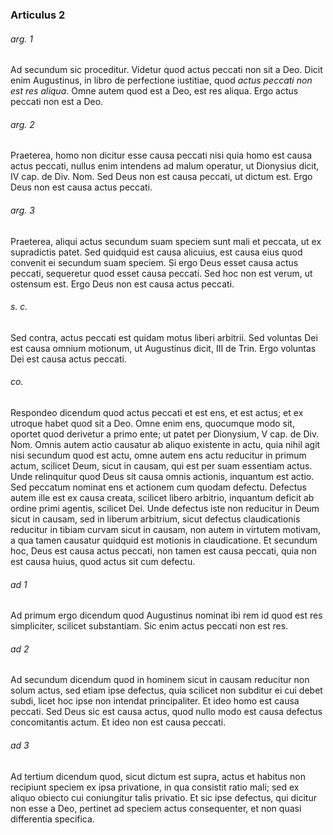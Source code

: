 ### Articulus 2

###### arg. 1
Ad secundum sic proceditur. Videtur quod actus peccati non sit a Deo. Dicit enim Augustinus, in libro de perfectione iustitiae, quod *actus peccati non est res aliqua*. Omne autem quod est a Deo, est res aliqua. Ergo actus peccati non est a Deo.

###### arg. 2
Praeterea, homo non dicitur esse causa peccati nisi quia homo est causa actus peccati, nullus enim intendens ad malum operatur, ut Dionysius dicit, IV cap. de Div. Nom. Sed Deus non est causa peccati, ut dictum est. Ergo Deus non est causa actus peccati.

###### arg. 3
Praeterea, aliqui actus secundum suam speciem sunt mali et peccata, ut ex supradictis patet. Sed quidquid est causa alicuius, est causa eius quod convenit ei secundum suam speciem. Si ergo Deus esset causa actus peccati, sequeretur quod esset causa peccati. Sed hoc non est verum, ut ostensum est. Ergo Deus non est causa actus peccati.

###### s. c.
Sed contra, actus peccati est quidam motus liberi arbitrii. Sed voluntas Dei est causa omnium motionum, ut Augustinus dicit, III de Trin. Ergo voluntas Dei est causa actus peccati.

###### co.
Respondeo dicendum quod actus peccati et est ens, et est actus; et ex utroque habet quod sit a Deo. Omne enim ens, quocumque modo sit, oportet quod derivetur a primo ente; ut patet per Dionysium, V cap. de Div. Nom. Omnis autem actio causatur ab aliquo existente in actu, quia nihil agit nisi secundum quod est actu, omne autem ens actu reducitur in primum actum, scilicet Deum, sicut in causam, qui est per suam essentiam actus. Unde relinquitur quod Deus sit causa omnis actionis, inquantum est actio. Sed peccatum nominat ens et actionem cum quodam defectu. Defectus autem ille est ex causa creata, scilicet libero arbitrio, inquantum deficit ab ordine primi agentis, scilicet Dei. Unde defectus iste non reducitur in Deum sicut in causam, sed in liberum arbitrium, sicut defectus claudicationis reducitur in tibiam curvam sicut in causam, non autem in virtutem motivam, a qua tamen causatur quidquid est motionis in claudicatione. Et secundum hoc, Deus est causa actus peccati, non tamen est causa peccati, quia non est causa huius, quod actus sit cum defectu.

###### ad 1
Ad primum ergo dicendum quod Augustinus nominat ibi rem id quod est res simpliciter, scilicet substantiam. Sic enim actus peccati non est res.

###### ad 2
Ad secundum dicendum quod in hominem sicut in causam reducitur non solum actus, sed etiam ipse defectus, quia scilicet non subditur ei cui debet subdi, licet hoc ipse non intendat principaliter. Et ideo homo est causa peccati. Sed Deus sic est causa actus, quod nullo modo est causa defectus concomitantis actum. Et ideo non est causa peccati.

###### ad 3
Ad tertium dicendum quod, sicut dictum est supra, actus et habitus non recipiunt speciem ex ipsa privatione, in qua consistit ratio mali; sed ex aliquo obiecto cui coniungitur talis privatio. Et sic ipse defectus, qui dicitur non esse a Deo, pertinet ad speciem actus consequenter, et non quasi differentia specifica.

